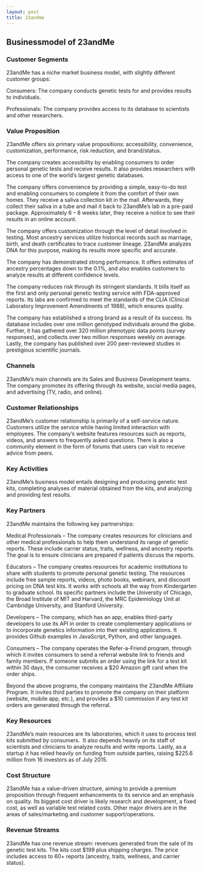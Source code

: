 ```yaml
---
layout: post
title: 23andme
---
```


Businessmodel of 23andMe
-------------------------

### Customer Segments

23andMe has a niche market business model, with slightly different customer groups:

Consumers: The company conducts genetic tests for and provides results to individuals.

Professionals: The company provides access to its database to scientists and other researchers.

### Value Proposition

23andMe offers six primary value propositions: accessibility, convenience, customization, performance, risk reduction, and brand/status.

The company creates accessibility by enabling consumers to order personal genetic tests and receive results. It also provides researchers with access to one of the world’s largest genetic databases.

The company offers convenience by providing a simple, easy-to-do test and enabling consumers to complete it from the comfort of their own homes. They receive a saliva collection kit in the mail. Afterwards, they collect their saliva in a tube and mail it back to 23andMe’s lab in a pre-paid package. Approximately 6 – 8 weeks later, they receive a notice to see their results in an online account.

The company offers customization through the level of detail involved in testing. Most ancestry services utilize historical records such as marriage, birth, and death certificates to trace customer lineage. 23andMe analyzes DNA for this purpose, making its results more specific and accurate.

The company has demonstrated strong performance. It offers estimates of ancestry percentages down to the 0.1%, and also enables customers to analyze results at different confidence levels.

The company reduces risk through its stringent standards. It bills itself as the first and only personal genetic testing service with FDA-approved reports. Its labs are confirmed to meet the standards of the CLIA (Clinical Laboratory Improvement Amendments of 1988), which ensures quality.

The company has established a strong brand as a result of its success. Its database includes over one million genotyped individuals around the globe. Further, it has gathered over 320 million phenotypic data points (survey responses), and collects over two million responses weekly on average. Lastly, the company has published over 200 peer-reviewed studies in prestigious scientific journals.

### Channels

23andMe’s main channels are its Sales and Business Development teams. The company promotes its offering through its website, social media pages, and advertising (TV, radio, and online).

### Customer Relationships

23andMe’s customer relationship is primarily of a self-service nature. Customers utilize the service while having limited interaction with employees. The company’s website features resources such as reports, videos, and answers to frequently asked questions. There is also a community element in the form of forums that users can visit to receive advice from peers.

### Key Activities

23andMe’s business model entails designing and producing genetic test kits, completing analyses of material obtained from the kits, and analyzing and providing test results.

### Key Partners

23andMe maintains the following key partnerships:

Medical Professionals – The company creates resources for clinicians and other medical professionals to help them understand its range of genetic reports. These include carrier status, traits, wellness, and ancestry reports. The goal is to ensure clinicians are prepared if patients discuss the reports.

Educators – The company creates resources for academic institutions to share with students to promote personal genetic testing. The resources include free sample reports, videos, photo books, webinars, and discount pricing on DNA test kits. It works with schools all the way from Kindergarten to graduate school. Its specific partners include the University of Chicago, the Broad Institute of MIT and Harvard, the MRC Epidemiology Unit at Cambridge University, and Stanford University.

Developers – The company, which has an app, enables third-party developers to use its API in order to create complementary applications or to incorporate genetics information into their existing applications. It provides Github examples in JavaScript, Python, and other languages.

Consumers – The company operates the Refer-a-Friend program, through which it invites consumers to send a referral website link to friends and family members. If someone submits an order using the link for a test kit within 30 days, the consumer receives a $20 Amazon gift card when the order ships.

Beyond the above programs, the company maintains the 23andMe Affiliate Program. It invites third parties to promote the company on their platform (website, mobile app, etc.), and provides a $10 commission if any test kit orders are generated through the referral.

### Key Resources

23andMe’s main resources are its laboratories, which it uses to process test kits submitted by consumers.  It also depends heavily on its staff of scientists and clinicians to analyze results and write reports. Lastly, as a startup it has relied heavily on funding from outside parties, raising $225.6 million from 16 investors as of July 2015.

### Cost Structure

23andMe has a value-driven structure, aiming to provide a premium proposition through frequent enhancements to its service and an emphasis on quality. Its biggest cost driver is likely research and development, a fixed cost, as well as variable test related costs. Other major drivers are in the areas of sales/marketing and customer support/operations.

### Revenue Streams

23andMe has one revenue stream: revenues generated from the sale of its genetic test kits. The kits cost $199 plus shipping charges. The price includes access to 60+ reports (ancestry, traits, wellness, and carrier status).
